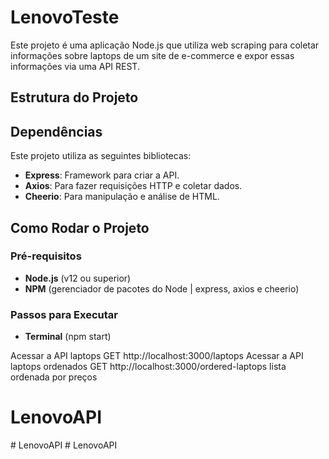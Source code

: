 # LenovoTeste

Este projeto é uma aplicação Node.js que utiliza web scraping para coletar informações sobre laptops de um site de e-commerce e expor essas informações via uma API REST.

## Estrutura do Projeto


## Dependências

Este projeto utiliza as seguintes bibliotecas:

- **Express**: Framework para criar a API.
- **Axios**: Para fazer requisições HTTP e coletar dados.
- **Cheerio**: Para manipulação e análise de HTML.

## Como Rodar o Projeto

### Pré-requisitos

- **Node.js** (v12 ou superior)
- **NPM** (gerenciador de pacotes do Node | express, axios e cheerio)

### Passos para Executar

- **Terminal** (npm start)

Acessar a API laptops GET http://localhost:3000/laptops
Acessar a API laptops ordenados GET http://localhost:3000/ordered-laptops  lista ordenada por preços


# LenovoAPI
#   L e n o v o A P I  
 # LenovoAPI
